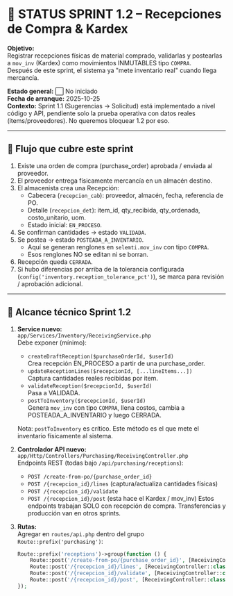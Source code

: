 # 🧭 STATUS SPRINT 1.2 – Recepciones de Compra & Kardex

**Objetivo:**  
Registrar recepciones físicas de material comprado, validarlas y postearlas a `mov_inv` (Kardex) como movimientos INMUTABLES tipo `COMPRA`.  
Después de este sprint, el sistema ya "mete inventario real" cuando llega mercancía.

**Estado general:** ⬜ No iniciado  
**Fecha de arranque:** 2025-10-25  
**Contexto:** Sprint 1.1 (Sugerencias → Solicitud) está implementado a nivel código y API, pendiente solo la prueba operativa con datos reales (items/proveedores). No queremos bloquear 1.2 por eso.

---

## 🔄 Flujo que cubre este sprint

1. Existe una orden de compra (purchase_order) aprobada / enviada al proveedor.
2. El proveedor entrega físicamente mercancía en un almacén destino.
3. El almacenista crea una Recepción:
   - Cabecera (`recepcion_cab`): proveedor, almacén, fecha, referencia de PO.
   - Detalle (`recepcion_det`): item_id, qty_recibida, qty_ordenada, costo_unitario, uom.
   - Estado inicial: `EN_PROCESO`.
4. Se confirman cantidades → estado `VALIDADA`.
5. Se postea → estado `POSTEADA_A_INVENTARIO`.
   - Aquí se generan renglones en `selemti.mov_inv` con tipo `COMPRA`.
   - Esos renglones NO se editan ni se borran.
6. Recepción queda `CERRADA`.
7. Si hubo diferencias por arriba de la tolerancia configurada (`config('inventory.reception_tolerance_pct')`), se marca para revisión / aprobación adicional.

---

## 🧩 Alcance técnico Sprint 1.2

1. **Service nuevo:**  
   `app/Services/Inventory/ReceivingService.php`  
   Debe exponer (mínimo):
   - `createDraftReception($purchaseOrderId, $userId)`  
     Crea recepción EN_PROCESO a partir de una purchase_order.
   - `updateReceptionLines($recepcionId, [...lineItems...])`  
     Captura cantidades reales recibidas por item.
   - `validateReception($recepcionId, $userId)`  
     Pasa a VALIDADA.
   - `postToInventory($recepcionId, $userId)`  
     Genera `mov_inv` con tipo `COMPRA`, llena costos, cambia a POSTEADA_A_INVENTARIO y luego CERRADA.

   Nota: `postToInventory` es crítico. Este método es el que mete el inventario físicamente al sistema.

2. **Controlador API nuevo:**  
   `app/Http/Controllers/Purchasing/ReceivingController.php`  
   Endpoints REST (todas bajo `/api/purchasing/receptions`):
   - `POST /create-from-po/{purchase_order_id}`
   - `POST /{recepcion_id}/lines` (captura/actualiza cantidades físicas)
   - `POST /{recepcion_id}/validate`
   - `POST /{recepcion_id}/post` (esta hace el Kardex / mov_inv)
   Estos endpoints trabajan SOLO con recepción de compra. Transferencias y producción van en otros sprints.

3. **Rutas:**  
   Agregar en `routes/api.php` dentro del grupo `Route::prefix('purchasing')`:
   ```php
   Route::prefix('receptions')->group(function () {
       Route::post('/create-from-po/{purchase_order_id}', [ReceivingController::class, 'createFromPO']);
       Route::post('/{recepcion_id}/lines', [ReceivingController::class, 'setLines']);
       Route::post('/{recepcion_id}/validate', [ReceivingController::class, 'validateReception']);
       Route::post('/{recepcion_id}/post', [ReceivingController::class, 'postReception']);
   });
